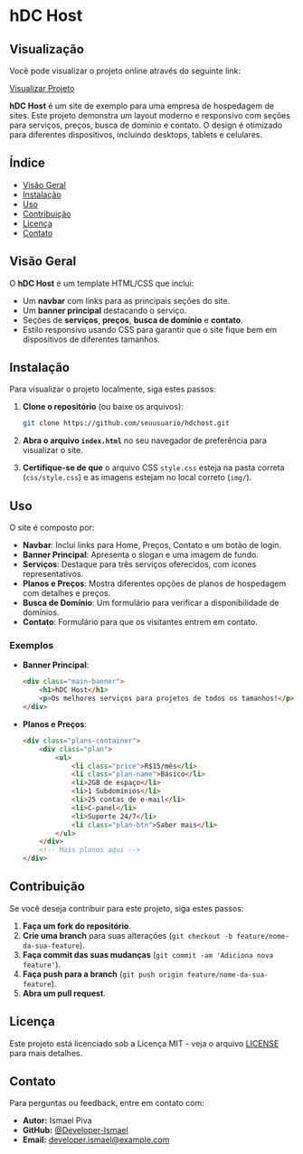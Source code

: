 # hDC Host

## Visualização

Você pode visualizar o projeto online através do seguinte link:

[Visualizar Projeto](https://host-7w3gf7h8f-ismaels-projects-d235f4fa.vercel.app/)

**hDC Host** é um site de exemplo para uma empresa de hospedagem de sites. Este projeto demonstra um layout moderno e responsivo com seções para serviços, preços, busca de domínio e contato. O design é otimizado para diferentes dispositivos, incluindo desktops, tablets e celulares.

## Índice

- [Visão Geral](#visão-geral)
- [Instalação](#instalação)
- [Uso](#uso)
- [Contribuição](#contribuição)
- [Licença](#licença)
- [Contato](#contato)

## Visão Geral

O **hDC Host** é um template HTML/CSS que inclui:

- Um **navbar** com links para as principais seções do site.
- Um **banner principal** destacando o serviço.
- Seções de **serviços**, **preços**, **busca de domínio** e **contato**.
- Estilo responsivo usando CSS para garantir que o site fique bem em dispositivos de diferentes tamanhos.

## Instalação

Para visualizar o projeto localmente, siga estes passos:

1. **Clone o repositório** (ou baixe os arquivos):

    ```bash
    git clone https://github.com/seuusuario/hdchost.git
    ```

2. **Abra o arquivo `index.html`** no seu navegador de preferência para visualizar o site.

3. **Certifique-se de que** o arquivo CSS `style.css` esteja na pasta correta (`css/style.css`) e as imagens estejam no local correto (`img/`).

## Uso

O site é composto por:

- **Navbar**: Inclui links para Home, Preços, Contato e um botão de login.
- **Banner Principal**: Apresenta o slogan e uma imagem de fundo.
- **Serviços**: Destaque para três serviços oferecidos, com ícones representativos.
- **Planos e Preços**: Mostra diferentes opções de planos de hospedagem com detalhes e preços.
- **Busca de Domínio**: Um formulário para verificar a disponibilidade de domínios.
- **Contato**: Formulário para que os visitantes entrem em contato.

### Exemplos

- **Banner Principal**:

    ```html
    <div class="main-banner">
        <h1>hDC Host</h1>
        <p>Os melhores serviços para projetos de todos os tamanhos!</p>
    </div>
    ```

- **Planos e Preços**:

    ```html
    <div class="plans-container">
        <div class="plan">
            <ul>
                <li class="price">R$15/mês</li>
                <li class="plan-name">Básico</li>
                <li>2GB de espaço</li>
                <li>1 Subdomínios</li>
                <li>25 contas de e-mail</li>
                <li>C-panel</li>
                <li>Suporte 24/7</li>
                <li class="plan-btn">Saber mais</li>
            </ul>
        </div>
        <!-- Mais planos aqui -->
    </div>
    ```

## Contribuição

Se você deseja contribuir para este projeto, siga estes passos:

1. **Faça um fork do repositório**.
2. **Crie uma branch** para suas alterações (`git checkout -b feature/nome-da-sua-feature`).
3. **Faça commit das suas mudanças** (`git commit -am 'Adiciona nova feature'`).
4. **Faça push para a branch** (`git push origin feature/nome-da-sua-feature`).
5. **Abra um pull request**.

## Licença

Este projeto está licenciado sob a Licença MIT - veja o arquivo [LICENSE](LICENSE) para mais detalhes.

## Contato

Para perguntas ou feedback, entre em contato com:

- **Autor:** Ismael Piva
- **GitHub:** [@Developer-Ismael](https://github.com/Developer-Ismael)
- **Email:** [developer.ismael@example.com](mailto:developer.ismael@example.com)
